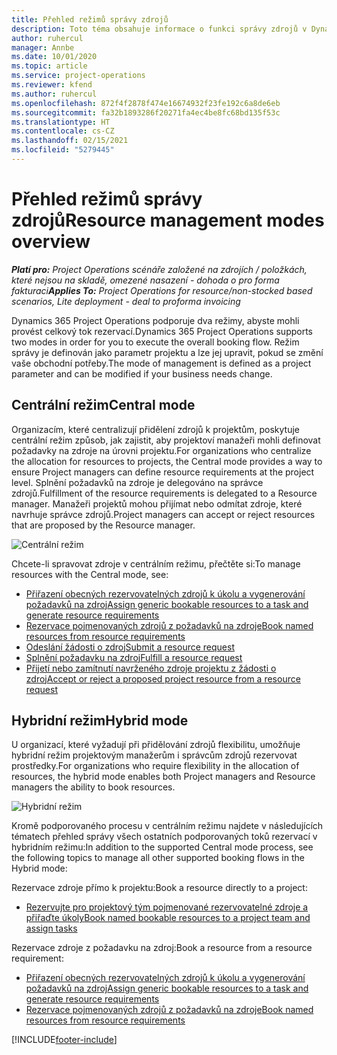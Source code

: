 ```yaml
---
title: Přehled režimů správy zdrojů
description: Toto téma obsahuje informace o funkci správy zdrojů v Dynamics 365 Project Operations.
author: ruhercul
manager: Annbe
ms.date: 10/01/2020
ms.topic: article
ms.service: project-operations
ms.reviewer: kfend
ms.author: ruhercul
ms.openlocfilehash: 872f4f2878f474e16674932f23fe192c6a8de6eb
ms.sourcegitcommit: fa32b1893286f20271fa4ec4be8fc68bd135f53c
ms.translationtype: HT
ms.contentlocale: cs-CZ
ms.lasthandoff: 02/15/2021
ms.locfileid: "5279445"
---
```

# <a name="resource-management-modes-overview"></a><span data-ttu-id="4f720-103">Přehled režimů správy zdrojů</span><span class="sxs-lookup"><span data-stu-id="4f720-103">Resource management modes overview</span></span>

<span data-ttu-id="4f720-104">_**Platí pro:** Project Operations scénáře založené na zdrojích / položkách, které nejsou na skladě, omezené nasazení - dohoda o pro forma fakturaci_</span><span class="sxs-lookup"><span data-stu-id="4f720-104">_**Applies To:** Project Operations for resource/non-stocked based scenarios, Lite deployment - deal to proforma invoicing_</span></span>


<span data-ttu-id="4f720-105">Dynamics 365 Project Operations podporuje dva režimy, abyste mohli provést celkový tok rezervací.</span><span class="sxs-lookup"><span data-stu-id="4f720-105">Dynamics 365 Project Operations supports two modes in order for you to execute the overall booking flow.</span></span> <span data-ttu-id="4f720-106">Režim správy je definován jako parametr projektu a lze jej upravit, pokud se změní vaše obchodní potřeby.</span><span class="sxs-lookup"><span data-stu-id="4f720-106">The mode of management is defined as a project parameter and can be modified if your business needs change.</span></span>    

## <a name="central-mode"></a><span data-ttu-id="4f720-107">Centrální režim</span><span class="sxs-lookup"><span data-stu-id="4f720-107">Central mode</span></span>
<span data-ttu-id="4f720-108">Organizacím, které centralizují přidělení zdrojů k projektům, poskytuje centrální režim způsob, jak zajistit, aby projektoví manažeři mohli definovat požadavky na zdroje na úrovni projektu.</span><span class="sxs-lookup"><span data-stu-id="4f720-108">For organizations who centralize the allocation for resources to projects, the Central mode provides a way to ensure Project managers can define resource requirements at the project level.</span></span> <span data-ttu-id="4f720-109">Splnění požadavků na zdroje je delegováno na správce zdrojů.</span><span class="sxs-lookup"><span data-stu-id="4f720-109">Fulfillment of the resource requirements is delegated to a Resource manager.</span></span> <span data-ttu-id="4f720-110">Manažeři projektů mohou přijímat nebo odmítat zdroje, které navrhuje správce zdrojů.</span><span class="sxs-lookup"><span data-stu-id="4f720-110">Project managers can accept or reject resources that are proposed by the Resource manager.</span></span>

![Centrální režim](./media/resource-management-central.png)

<span data-ttu-id="4f720-112">Chcete-li spravovat zdroje v centrálním režimu, přečtěte si:</span><span class="sxs-lookup"><span data-stu-id="4f720-112">To manage resources with the Central mode, see:</span></span>

- [<span data-ttu-id="4f720-113">Přiřazení obecných rezervovatelných zdrojů k úkolu a vygenerování požadavků na zdroj</span><span class="sxs-lookup"><span data-stu-id="4f720-113">Assign generic bookable resources to a task and generate resource requirements</span></span>](https://docs.microsoft.com/dynamics365/project-service/assign-generic-bookable-resource)
- [<span data-ttu-id="4f720-114">Rezervace pojmenovaných zdrojů z požadavků na zdroje</span><span class="sxs-lookup"><span data-stu-id="4f720-114">Book named resources from resource requirements</span></span>](https://docs.microsoft.com/dynamics365/project-service/book-named-resource)
- [<span data-ttu-id="4f720-115">Odeslání žádosti o zdroj</span><span class="sxs-lookup"><span data-stu-id="4f720-115">Submit a resource request</span></span>](https://docs.microsoft.com/dynamics365/project-service/submit-resource-request)
- [<span data-ttu-id="4f720-116">Splnění požadavku na zdroj</span><span class="sxs-lookup"><span data-stu-id="4f720-116">Fulfill a resource request</span></span>](https://docs.microsoft.com/dynamics365/project-service/resource-management-fulfill-requests)
- [<span data-ttu-id="4f720-117">Přijetí nebo zamítnutí navrženého zdroje projektu z žádosti o zdroj</span><span class="sxs-lookup"><span data-stu-id="4f720-117">Accept or reject a proposed project resource from a resource request</span></span>](https://docs.microsoft.com/dynamics365/project-service/accept-reject-proposed-resource)

## <a name="hybrid-mode"></a><span data-ttu-id="4f720-118">Hybridní režim</span><span class="sxs-lookup"><span data-stu-id="4f720-118">Hybrid mode</span></span>
<span data-ttu-id="4f720-119">U organizací, které vyžadují při přidělování zdrojů flexibilitu, umožňuje hybridní režim projektovým manažerům i správcům zdrojů rezervovat prostředky.</span><span class="sxs-lookup"><span data-stu-id="4f720-119">For organizations who require flexibility in the allocation of resources, the hybrid mode enables both Project managers and Resource managers the ability to book resources.</span></span>

![Hybridní režim](./media/resource-management-hybrid.png)

<span data-ttu-id="4f720-121">Kromě podporovaného procesu v centrálním režimu najdete v následujících tématech přehled správy všech ostatních podporovaných toků rezervací v hybridním režimu:</span><span class="sxs-lookup"><span data-stu-id="4f720-121">In addition to the supported Central mode process, see the following topics to manage all other supported booking flows in the Hybrid mode:</span></span>

<span data-ttu-id="4f720-122">Rezervace zdroje přímo k projektu:</span><span class="sxs-lookup"><span data-stu-id="4f720-122">Book a resource directly to a project:</span></span>
- [<span data-ttu-id="4f720-123">Rezervujte pro projektový tým pojmenované rezervovatelné zdroje a přiřaďte úkoly</span><span class="sxs-lookup"><span data-stu-id="4f720-123">Book named bookable resources to a project team and assign tasks</span></span>](https://docs.microsoft.com/dynamics365/project-service/assign-named-bookable-resource)

<span data-ttu-id="4f720-124">Rezervace zdroje z požadavku na zdroj:</span><span class="sxs-lookup"><span data-stu-id="4f720-124">Book a resource from a resource requirement:</span></span>
- [<span data-ttu-id="4f720-125">Přiřazení obecných rezervovatelných zdrojů k úkolu a vygenerování požadavků na zdroj</span><span class="sxs-lookup"><span data-stu-id="4f720-125">Assign generic bookable resources to a task and generate resource requirements</span></span>](https://docs.microsoft.com/dynamics365/project-service/assign-generic-bookable-resource)
- [<span data-ttu-id="4f720-126">Rezervace pojmenovaných zdrojů z požadavků na zdroje</span><span class="sxs-lookup"><span data-stu-id="4f720-126">Book named resources from resource requirements</span></span>](https://docs.microsoft.com/dynamics365/project-service/book-named-resource)


[!INCLUDE[footer-include](../includes/footer-banner.md)]